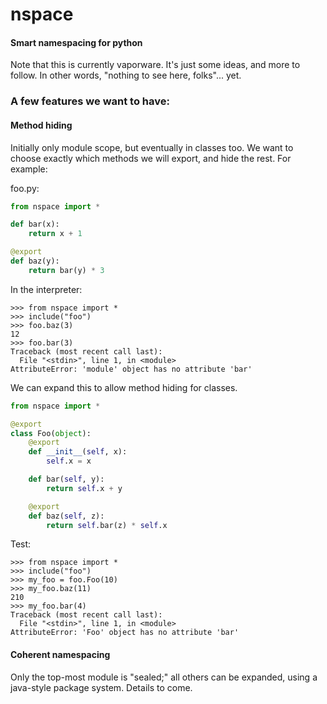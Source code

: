 # nspace

#### Smart namespacing for python

Note that this is currently vaporware. It's just some ideas, and more to follow. In other words, "nothing to see here, folks"... yet.

### A few features we want to have:

#### Method hiding

Initially only module scope, but eventually in classes too. We want to choose
exactly which methods we will export, and hide the rest. For example:

foo.py:

```python
from nspace import *

def bar(x):
    return x + 1

@export
def baz(y):
    return bar(y) * 3
```

In the interpreter:

```
>>> from nspace import *
>>> include("foo")
>>> foo.baz(3)
12
>>> foo.bar(3)
Traceback (most recent call last):
  File "<stdin>", line 1, in <module>
AttributeError: 'module' object has no attribute 'bar'
```

We can expand this to allow method hiding for classes.

```python
from nspace import *

@export
class Foo(object):
    @export
    def __init__(self, x):
        self.x = x

    def bar(self, y):
        return self.x + y

    @export
    def baz(self, z):
        return self.bar(z) * self.x
```

Test:

```
>>> from nspace import *
>>> include("foo")
>>> my_foo = foo.Foo(10)
>>> my_foo.baz(11)
210
>>> my_foo.bar(4)
Traceback (most recent call last):
  File "<stdin>", line 1, in <module>
AttributeError: 'Foo' object has no attribute 'bar'
```

#### Coherent namespacing

Only the top-most module is "sealed;" all others can be expanded, using a
java-style package system. Details to come.
